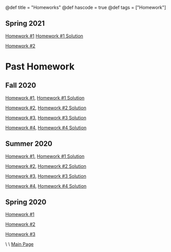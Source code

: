 @def title = "Homeworks"
@def hascode = true
@def tags = ["Homework"]

## Spring 2021
[Homework #1](ME_417_Control_of_Mechanical_Systems_Spring_2021_-_Homework_1.pdf)
[Homework #1 Solution](ME_417_Control_of_Mechanical_Systems_Spring_2021_-_Homework_1_Solution.pdf)

[Homework #2](ME_417_Control_of_Mechanical_Systems_Spring_2021_-_Homework_2.pdf)

# Past Homework

## Fall 2020

[Homework #1](ME_417_Control_of_Mechanical_Systems_Fall_2020_-_Homework_1.pdf),
[Homework #1 Solution](ME_417_Control_of_Mechanical_Systems_Fall_2020_-_Homework_1_Solution.pdf)

[Homework #2](ME_417_Control_of_Mechanical_Systems_Fall_2020_-_Homework_2.pdf),
[Homework #2 Solution](ME_417_Control_of_Mechanical_Systems_Fall_2020_-_Homework_2_Solution.pdf)

[Homework #3](ME_417_Control_of_Mechanical_Systems_Fall_2020_-_Homework_3.pdf),
[Homework #3 Solution](ME_417_Control_of_Mechanical_Systems_Fall_2020_-_Homework_3_Solution.pdf)

[Homework #4](ME_417_Control_of_Mechanical_Systems_Fall_2020_-_Homework_4.pdf),
[Homework #4 Solution](ME_417_Control_of_Mechanical_Systems_Fall_2020_-_Homework_4_Solution.pdf)

## Summer 2020

[Homework #1](ME_417_Control_of_Mechanical_Systems_Summer_2020_-_Homework_1.pdf),
[Homework #1 Solution](ME_417_Control_of_Mechanical_Systems_Summer_2020_-_Homework_1_Solution.pdf)

[Homework #2](ME_417_Control_of_Mechanical_Systems_Summer_2020_-_Homework_2.pdf),
[Homework #2 Solution](ME_417_Control_of_Mechanical_Systems_Summer_2020_-_Homework_2_Solution.pdf)

[Homework #3](ME_417_Control_of_Mechanical_Systems_Summer_2020_-_Homework_3.pdf),
[Homework #3 Solution](ME_417_Control_of_Mechanical_Systems_Summer_2020_-_Homework_3_Solution.pdf)

[Homework #4](ME_417_Control_of_Mechanical_Systems_Summer_2020_-_Homework_4.pdf),
[Homework #4 Solution](ME_417_Control_of_Mechanical_Systems_Summer_2020_-_Homework_4_Solution.pdf)

## Spring 2020

[Homework #1](ME_417_Control_of_Mechanical_Systems_Spring_2020_-_Homework_1.pdf)

[Homework #2](ME_417_Control_of_Mechanical_Systems_Spring_2020_-_Homework_2.pdf)

[Homework #3](ME_417_Control_of_Mechanical_Systems_Spring_2020_-_Homework_3.pdf)



\\
\\
[Main Page](/index.html)
